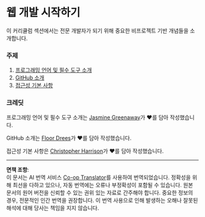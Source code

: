 <!--
CO_OP_TRANSLATOR_METADATA:
{
  "original_hash": "770d9f83dddc841c19f210dee5fe0712",
  "translation_date": "2025-10-03T13:26:25+00:00",
  "source_file": "1-getting-started-lessons/README.md",
  "language_code": "ko"
}
-->
# 웹 개발 시작하기

이 커리큘럼 섹션에서는 전문 개발자가 되기 위해 중요한 비프로젝트 기반 개념들을 소개합니다.

### 주제

1. [프로그래밍 언어 및 필수 도구 소개](1-intro-to-programming-languages/README.md)
2. [GitHub 소개](2-github-basics/README.md)
3. [접근성 기본 사항](3-accessibility/README.md)

### 크레딧

프로그래밍 언어 및 필수 도구 소개는 [Jasmine Greenaway](https://twitter.com/paladique)가 ♥️를 담아 작성했습니다.

GitHub 소개는 [Floor Drees](https://twitter.com/floordrees)가 ♥️를 담아 작성했습니다.

접근성 기본 사항은 [Christopher Harrison](https://twitter.com/geektrainer)가 ♥️를 담아 작성했습니다.

---

**면책 조항**:  
이 문서는 AI 번역 서비스 [Co-op Translator](https://github.com/Azure/co-op-translator)를 사용하여 번역되었습니다. 정확성을 위해 최선을 다하고 있으나, 자동 번역에는 오류나 부정확성이 포함될 수 있습니다. 원본 문서의 원어 버전을 신뢰할 수 있는 권위 있는 자료로 간주해야 합니다. 중요한 정보의 경우, 전문적인 인간 번역을 권장합니다. 이 번역 사용으로 인해 발생하는 오해나 잘못된 해석에 대해 당사는 책임을 지지 않습니다.